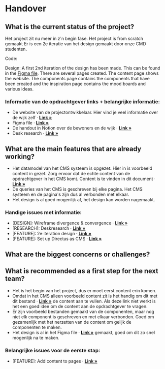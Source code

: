 # Handover

## What is the current status of the project?
Het project zit nu meer in z'n begin fase. Het project is from scratch gemaakt Er is een 2e iteratie van het design gemaakt door onze CMD studenten.

Code:


Design:
A first 2nd iteration of the design has been made. This can be found in the [Figma file](https://www.figma.com/design/cEjjEQCAEYbJp9kQnbpzmz/Website-Living-Lab-Bajeskwartier?node-id=0-1&t=s3x0x3PTJk21DIHn-1).
There are several pages created. The content page shows the website. The components page contains the components that have been created and the inspiration page contains the mood boards and various ideas.

### Informatie van de opdrachtgever links + belangrijke informatie:
- De website van de projectontwikkelaar. Hier vind je veel informatie over de wijk zelf · <a href="https://bajeskwartier.com/nl/aanbod/"><strong>Link »</strong></a>
- Figma file · <a href="https://www.figma.com/design/cEjjEQCAEYbJp9kQnbpzmz/Website-Living-Lab-Bajeskwartier?node-id=0-1&p=f&t=1iCjUpcNcKRqhtHK-0"><strong>Link »</strong></a> 
- De handout in Notion over de bewoners en de wijk · <a href="https://picayune-passbook-cbe.notion.site/Hand-out-Bewoners-Bajeskwartier-Weespertrekvaartbuurt-1737a31f221e81b4af36df9b4c24aa27"><strong>Link »</strong></a>
- Desk research · <a href="https://picayune-passbook-cbe.notion.site/Hand-out-Bewoners-Bajeskwartier-Weespertrekvaartbuurt-1737a31f221e81b4af36df9b4c24aa27"><strong>Link »</strong></a>

## What are the main features that are already working?
- Het datamodel van het CMS systeem is opgezet. Hier in is voorbeeld content in gezet. Zorg ervoor dat de echte content van de opdrachtgever in het CMS komt. Content is te vinden in dit document · <a href="https://icthva.sharepoint.com/:w:/r/sites/FDMCI_RES_Healthy_Urban_Living_Lab_Bajeskwartier-FDND/_layouts/15/Doc2.aspx?action=edit&sourcedoc=%7Bb95cefa5-d07c-4689-a1be-33eb087fc665%7D&wdOrigin=TEAMS-MAGLEV.teamsSdk_ns.rwc&wdExp=TEAMS-TREATMENT&wdhostclicktime=1749817553696&web=1"><strong>Link »</strong></a>
- De queries van het CMS is geschreven bij elke pagina. Het CMS systeem en de pagina's zijn dus al verbonden met elkaar.
- Het design is al goed mogenlijk af, het design kan worden nagemaakt.

### Handige issues met informatie:
- [DESIGN]: Wireframe divergence & convergence · <a href="https://github.com/fdnd-agency/bajeslab/issues/17"><strong>Link »</strong></a>
- [RESEARCH]: Deskresearch · <a href="https://github.com/fdnd-agency/bajeslab/issues/16"><strong>Link »</strong></a>
- [FEATURE]: 2e iteration design · <a href="https://github.com/fdnd-agency/bajeslab/issues/55"><strong>Link »</strong></a>
- [FEATURE]: Set up Directus as CMS · <a href="https://github.com/fdnd-agency/bajeslab/issues/6"><strong>Link »</strong></a>

## What are the biggest concerns or challenges?

## What is recommended as a first step for the next team?
- Het is het begin van het project, dus er moet eerst content erin komen. 
- Omdat in het CMS alleen voorbeeld content zit is het handig om dit met dit bestand · <a href="https://icthva.sharepoint.com/:w:/r/sites/FDMCI_RES_Healthy_Urban_Living_Lab_Bajeskwartier-FDND/_layouts/15/Doc2.aspx?action=edit&sourcedoc=%7Bb95cefa5-d07c-4689-a1be-33eb087fc665%7D&wdOrigin=TEAMS-MAGLEV.teamsSdk_ns.rwc&wdExp=TEAMS-TREATMENT&wdhostclicktime=1749817553696&web=1"><strong>Link »</strong></a> de content aan te vullen. Als deze link niet werkt is het een goed idee om de content aan de opdrachtgever te vragen.
- Er zijn voorbeeld bestanden gemaakt van de componenten, maar nog niet elk component is geschreven en met elkaar verbonden. Goed om gezamenlijk met het nerzetten van de content om gelijk de componenten te maken.
- Het design is al in het Figma file · <a href="https://www.figma.com/design/cEjjEQCAEYbJp9kQnbpzmz/Website-Living-Lab-Bajeskwartier?node-id=0-1&p=f&t=1iCjUpcNcKRqhtHK-0"><strong>Link »</strong></a>  gemaakt, goed om dit zo snel mogenlijk na te maken.

### Belangrijke issues voor de eerste stap:
- [FEATURE]: Add content to pages · <a href="https://github.com/fdnd-agency/bajeslab/issues/24"><strong>Link »</strong></a>







